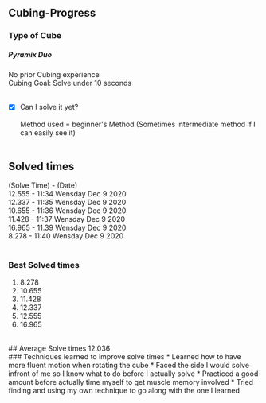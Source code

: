 ## Cubing-Progress
### Type of Cube
##### Pyramix Duo
No prior Cubing experience<br>
Cubing Goal: Solve under 10 seconds<br><br>

- [x] Can I solve it yet?<br><br>
Method used = beginner's Method (Sometimes intermediate method if I can easily see it)<br><br>

## Solved times
(Solve Time) - (Date)<br>
12.555 - 11:34 Wensday Dec 9 2020<br>
12.337 - 11:35 Wensday Dec 9 2020<br>
10.655 - 11:36 Wensday Dec 9 2020<br>
11.428 - 11:37 Wensday Dec 9 2020<br>
16.965 - 11.39 Wensday Dec 9 2020<br>
8.278  - 11:40 Wensday Dec 9 2020<br>
<br>
### Best Solved times
1. 8.278
2. 10.655
3. 11.428
4. 12.337
5. 12.555
6. 16.965
<br>
## Average Solve times
12.036
<br>
### Techniques learned to improve solve times
* Learned how to have more fluent motion when rotating the cube
* Faced the side I would solve infront of me so I know what to do before I actually solve
* Practiced a good amount before actually time myself to get muscle memory involved
* Tried finding and using my own technique to go along with the one I learned
